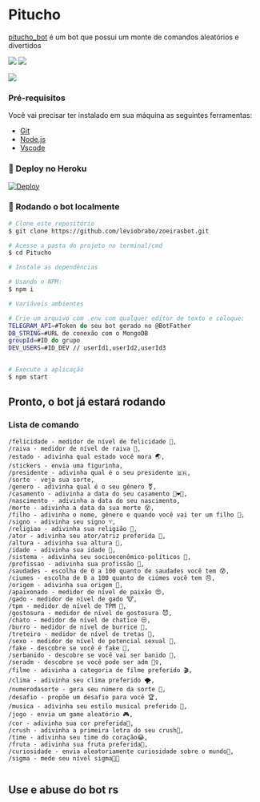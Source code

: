 # Pitucho

[pitucho_bot](https://t.me/Pitucho_bot) é um bot que possui um monte de comandos aleatórios e divertidos

[![](https://img.shields.io/badge/telegram-@Pitucho_bot-1b2069)](https://t.me/Pitucho_bot)
[![](https://img.shields.io/badge/suporte-@kylorensbot-1b2069)](https://t.me/kylorensbot)

[![](https://media.tenor.com/qH3nAidJnCkAAAAd/gato-bizoiando.gif)](#)

### Pré-requisitos

Você vai precisar ter instalado em sua máquina as seguintes ferramentas:

-   [Git](https://git-scm.com)
-   [Node.js](https://nodejs.org/en/)
-   [Vscode](https://code.visualstudio.com/docs/?dv=win)

### 🤖 Deploy no Heroku

[![Deploy](https://www.herokucdn.com/deploy/button.svg)](https://heroku.com/deploy)

### 🤖 Rodando o bot localmente

```bash
# Clone este repositório
$ git clone https://github.com/leviobrabo/zoeirasbot.git

# Acesse a pasta do projeto no terminal/cmd
$ cd Pitucho

# Instale as dependências

# Usando o NPM:
$ npm i

# Variáveis ambientes

# Crie um arquivo com .env com qualquer editor de texto e coloque:
TELEGRAM_API=#Token do seu bot gerado no @BotFather
DB_STRING=#URL de conexão com o MongoDB
groupId=#ID do grupo
DEV_USERS=#ID_DEV // userId1,userId2,userId3


# Execute a aplicação
$ npm start


```

## Pronto, o bot já estará rodando

### Lista de comando

```
/felicidade - medidor de nível de felicidade 🙂,
/raiva - medidor de nível de raiva 🤬,
/estado - adivinha qual estado você mora 🌏,
/stickers - envia uma figurinha,
/presidente - adivinha qual é o seu presidente 🇧🇷,
/sorte - veja sua sorte,
/genero - adivinha qual é o seu gênero ⚧,
/casamento - adivinha a data do seu casamento 👨‍❤️‍👨,
/nascimento - adivinha a data do seu nascimento,
/morte - adivinha a data da sua morte 😵,
/filho - adivinha o nome, gênero e quando você vai ter um filho 👶,
/signo - adivinha seu signo ♈️,
/religiao - adivinha sua religião 🤍,
/ator - adivinha seu ator/atriz preferida 🥰,
/altura - adivinha sua altura 🤏,
/idade - adivinha sua idade 🎯,
/sistema - adivinha seu socioeconômico-políticos 🎫,
/profissao - adivinha sua profissão 💼,
/saudades - escolha de 0 a 100 quanto de saudades você tem 😰,
/ciumes - escolha de 0 a 100 quanto de ciúmes você tem 😠,
/origem - adivinha sua origem 🌱,
/apaixonado - medidor de nível de paixão 😍,
/gado - medidor de nível de gado 🐮,
/tpm - medidor de nível de TPM 😤,
/gostosura - medidor de nível de gostosura 😈,
/chato - medidor de nível de chatice 😒,
/burro - medidor de nível de burrice 🥴,
/treteiro - medidor de nível de tretas 🤬,
/sexo - medidor de nível de potencial sexual 🔞,
/fake - descobre se você é fake 🛃,
/serbanido - descobre se você vai ser banido 🚷,
/seradm - descobre se você pode ser adm 👮‍♀️,
/filme - adivinha a categoria de filme preferido 🎬,
/clima - adivinha seu clima preferido 🌪,
/numerodasorte - gera seu número da sorte 🎰,
/desafio - propõe um desafio para você 🏆,
/musica - adivinha seu estilo musical preferido 🎼,
/jogo - envia um game aleatório 🎮,
/cor - adivinha sua cor preferida🔴,
/crush - adivinha a primeira letra do seu crush🥰,
/time - adivinha seu time do coração😂,
/fruta - adivinha sua fruta preferida🍎,
/curiosidade - envia aleatoriamente curiosidade sobre o mundo👀,
/sigma - mede seu nível sigma🗿🍷


```

## Use e abuse do bot rs
